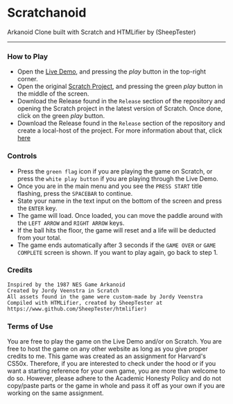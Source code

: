 
#  Scratchanoid

Arkanoid Clone built with Scratch and HTMLifier by (SheepTester)

---

### How to Play
- Open the [Live Demo](https://jiyorude.github.io/Scratchanoid/), and pressing the *play* button in the top-right corner.
- Open the original [Scratch Project](https://scratch.mit.edu/projects/811850541/), and pressing the green *play* button in the middle of the screen.
- Download the Release found in the `Release` section of the repository and opening the Scratch project in the latest version of Scratch. Once done, click on the green *play* button.
- Download the Release found in the `Release` section of the repository and create a local-host of the project. For more information about that, click [here](https://github.com/SheepTester/htmlifier/wiki/Downloading-as-a-.zip)

### Controls
- Press the `green flag` icon if you are playing the game on Scratch, or press the `white play button` if you are playing through the Live Demo.
- Once you are in the main menu and you see the `PRESS START` title flashing, press the `SPACEBAR` to continue.
- State your name in the text input on the bottom of the screen and press the `ENTER` key.
- The game will load. Once loaded, you can move the paddle around with the `LEFT ARROW` and `RIGHT ARROW` keys.
- If the ball hits the floor, the game will reset and a life will be deducted from your total.
- The game ends automatically after 3 seconds if the `GAME OVER` or `GAME COMPLETE` screen is shown. If you want to play again, go back to step 1.

### Credits
```
Inspired by the 1987 NES Game Arkanoid
Created by Jordy Veenstra in Scratch
All assets found in the game were custom-made by Jordy Veenstra
Compiled with HTMLifier, created by SheepTester at https://www.github.com/SheepTester/htmlifier)
```

### Terms of Use
You are free to play the game on the Live Demo and/or on Scratch. You are free to host the game on any other website as long as you give proper credits to me. This game was created as an assignment for Harvard's CS50x. Therefore, if you are interested to check under the hood or if you want a starting reference for your own game, you are more than welcome to do so. However, please adhere to the Academic Honesty Policy and do not copy/paste parts or the game in whole and pass it off as your own if you
are working on the same assignment.

